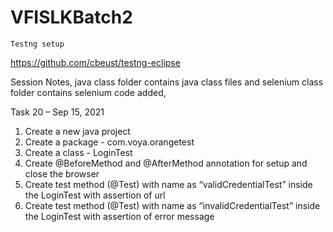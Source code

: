 # VFISLKBatch2
    
    Testng setup
 https://github.com/cbeust/testng-eclipse


Session Notes, java class folder contains java class files and selenium class folder contains selenium code added,





Task 20 – Sep 15, 2021
1.	Create a new java project
2.	Create a package - com.voya.orangetest
3.	Create a class - LoginTest
4.	Create @BeforeMethod and @AfterMethod annotation for setup and close the browser
5.	Create test method (@Test) with name as “validCredentialTest” inside the LoginTest with assertion of url
6.	Create test method (@Test) with name as “invalidCredentialTest” inside the LoginTest with assertion of error message






